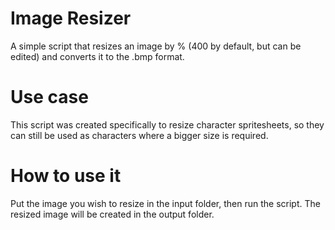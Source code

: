 # Image Resizer
A simple script that resizes an image by % (400 by default, but can be edited) and converts it to the .bmp format.

# Use case
This script was created specifically to resize character spritesheets, so they can still be used as characters where a bigger size is required.

# How to use it
Put the image you wish to resize in the input folder, then run the script. The resized image will be created in the output folder.

